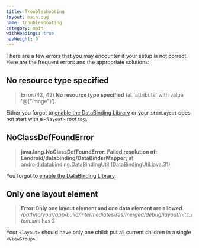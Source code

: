 ```yaml
---
title: Troubleshooting
layout: main.pug
name: troubleshooting
category: main
withHeadings: true
navWeight: 0
---
```



There are a few errors that you may encounter if your setup is not correct.
Here are the frequent errors and the appropriate solutions:

## No resource type specified
> Error:(42, 42) **No resource type specified** (at 'attribute' with value '@{"image"}’).

  Either you forgot to [enable the DataBinding Library](widgets.html#data-binding) or your `itemLayout` does not start with a `<layout>` root tag.

## NoClassDefFoundError
> **java.lang.NoClassDefFoundError: Failed resolution of: Landroid/databinding/DataBinderMapper;**
    at android.databinding.DataBindingUtil.<clinit>(DataBindingUtil.java:31)  

  You forgot to [enable the DataBinding Library](widgets.html#data-binding).

## Only one layout element
> **Error:Only one layout element and one data element are allowed.** */path/to/your/app/build/intermediates/res/merged/debug/layout/hits_item.xml* has 2 

Your `<layout>` should have only one child: put all current children in a single `<ViewGroup>`.

